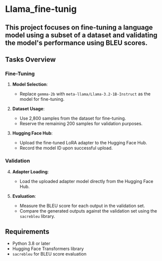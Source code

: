 # Llama_fine-tunig

This project focuses on fine-tuning a language model using a subset of a dataset and validating the model's performance using BLEU scores. 
---

## Tasks Overview

### Fine-Tuning
1. **Model Selection**:
   - Replace `gemma-2b` with `meta-llama/Llama-3.2-1B-Instruct` as the model for fine-tuning.
   
2. **Dataset Usage**:
   - Use 2,800 samples from the dataset for fine-tuning.
   - Reserve the remaining 200 samples for validation purposes.

3. **Hugging Face Hub**:
   - Upload the fine-tuned LoRA adapter to the Hugging Face Hub.
   - Record the model ID upon successful upload.

### Validation
4. **Adapter Loading**:
   - Load the uploaded adapter model directly from the Hugging Face Hub.

5. **Evaluation**:
   - Measure the BLEU score for each output in the validation set.
   - Compare the generated outputs against the validation set using the `sacrebleu` library.

## Requirements
- Python 3.8 or later
- Hugging Face Transformers library
- `sacrebleu` for BLEU score evaluation
